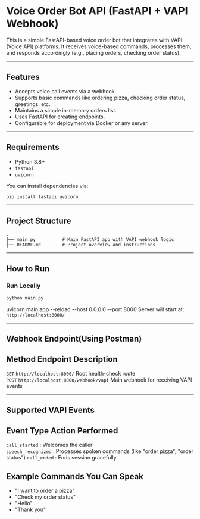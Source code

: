 #  Voice Order Bot API (FastAPI + VAPI Webhook)

This is a simple FastAPI-based voice order bot that integrates with VAPI (Voice API) platforms. It receives voice-based commands, processes them, and responds accordingly (e.g., placing orders, checking order status).

---

##  Features

- Accepts voice call events via a webhook.
- Supports basic commands like ordering pizza, checking order status, greetings, etc.
- Maintains a simple in-memory orders list.
- Uses FastAPI for creating endpoints.
- Configurable for deployment via Docker or any server.

---

##  Requirements

- Python 3.8+
- `fastapi`
- `uvicorn`

You can install dependencies via:

```bash
pip install fastapi uvicorn
```

---

##  Project Structure

```
.
├── main.py          # Main FastAPI app with VAPI webhook logic
├── README.md        # Project overview and instructions
```

---

## How to Run

###  Run Locally

```bash
python main.py
```
uvicorn main:app --reload --host 0.0.0.0 --port 8000
Server will start at: `http://localhost:8000/`

---

##  Webhook Endpoint(Using Postman)

 Method  Endpoint            Description                        
----------------------------------------------------------------
 `GET`   `http://localhost:8000/`                 Root health-check route            
 `POST`  `http://localhost:8000/webhook/vapi`     Main webhook for receiving VAPI events 

---

##  Supported VAPI Events

 Event Type          Action Performed                                                  
---------------------------------------------------------------------------------------
`call_started`    : Welcomes the caller                                               
`speech_recognized` : Processes spoken commands (like "order pizza", "order status") 
`call_ended`      : Ends session gracefully                                           


##  Example Commands You Can Speak

- "I want to order a pizza"
- "Check my order status"
- "Hello"
- "Thank you"

